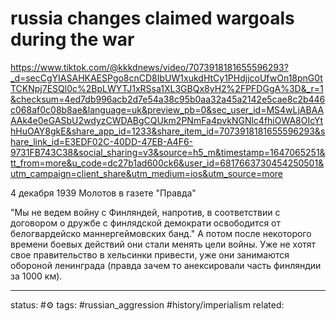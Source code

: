 # russia changes claimed wargoals during the war

https://www.tiktok.com/@kkkdnews/video/7073918181655596293?_d=secCgYIASAHKAESPgo8cnCD8IbUW1xukdHtCy1PHdjjcoUfwOn18pnG0tTCKNpj7ESQl0c%2BpLWYTJ1xRSsa1XL3GBQx8yH2%2FPFDGgA%3D&_r=1&checksum=4ed7db996acb2d7e54a38c95b0aa32a45a2142e5cae8c2b446c068af0c08b8ae&language=uk&preview_pb=0&sec_user_id=MS4wLjABAAAAk4e0eGASbU2wdyzCWDABgCQUkm2PNmFa4pvkNGNlc4fhiOWA8OIcYthHuOAY8gkE&share_app_id=1233&share_item_id=7073918181655596293&share_link_id=E3EDF02C-40DD-47EB-A4F6-9731FB743C38&social_sharing=v3&source=h5_m&timestamp=1647065251&tt_from=more&u_code=dc27b1ad600ck6&user_id=6817663730454250501&utm_campaign=client_share&utm_medium=ios&utm_source=more

4 декабря 1939 Молотов в газете "Правда"

"Мы не ведем войну с Финляндей, напротив, в соответствии с договором о дружбе с финлядской демократи освободится от белогвардейско маннергеймовских банд."
А потом после некоторого времени боевых действий они стали менять цели войны.
Уже не хотят свое правительство в хельсинки привести, уже они занимаются обороной ленинграда (правда зачем то анексировали часть финляндии за 1000 км).

---
status: #⚙️ 
tags: #russian_aggression #history/imperialism 
related: 